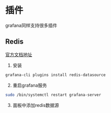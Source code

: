 # 插件

grafana同样支持很多插件

## Redis

[官方文档地址](https://grafana.com/grafana/plugins/redis-datasource/)

1. 安装

``` bash
grafana-cli plugins install redis-datasource
```

2. 重启grafana服务

``` bash
sudo /bin/systemctl restart grafana-server
```

3. 面板中添加redis数据源


